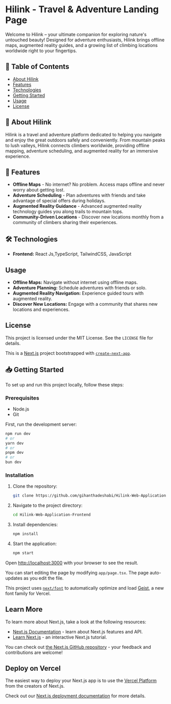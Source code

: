 # Hilink - Travel & Adventure Landing Page

Welcome to Hilink – your ultimate companion for exploring nature's untouched beauty! Designed for adventure enthusiasts, Hilink brings offline maps, augmented reality guides, and a growing list of climbing locations worldwide right to your fingertips.

## 📑 Table of Contents
- [About Hilink](#about-hilink)
- [Features](#features)
- [Technologies](#technologies)
- [Getting Started](#getting-started)
- [Usage](#usage)
- [License](#License)


## 🌄 About Hilink

Hilink is a travel and adventure platform dedicated to helping you navigate and enjoy the great outdoors safely and conveniently. From mountain peaks to lush valleys, Hilink connects climbers worldwide, providing offline mapping, adventure scheduling, and augmented reality for an immersive experience.

## 🚀 Features

- **Offline Maps** - No internet? No problem. Access maps offline and never worry about getting lost.
- **Adventure Scheduling** - Plan adventures with friends and take advantage of special offers during holidays.
- **Augmented Reality Guidance** - Advanced augmented reality technology guides you along trails to mountain tops.
- **Community-Driven Locations** - Discover new locations monthly from a community of climbers sharing their experiences.

## 🛠 Technologies

- **Frontend:** React Js,TypeScript, TailwindCSS, JavaScript

## Usage

- **Offline Maps:** Navigate without internet using offline maps.
- **Adventure Planning:** Schedule adventures with friends or solo.
- **Augmented Reality Navigation:** Experience guided tours with augmented reality.
- **Discover New Locations:** Engage with a community that shares new locations and experiences.

## License

This project is licensed under the MIT License. See the `LICENSE` file for details.

This is a [Next.js](https://nextjs.org) project bootstrapped with [`create-next-app`](https://nextjs.org/docs/app/api-reference/cli/create-next-app).


## 📥 Getting Started

To set up and run this project locally, follow these steps:

### Prerequisites

- Node.js
- Git


First, run the development server:

```bash
npm run dev
# or
yarn dev
# or
pnpm dev
# or
bun dev
```

### Installation

1. Clone the repository:

    ```bash
    git clone https://github.com/gihanthadeshabi/Hilink-Web-Application-Frontend.git
    ```

2. Navigate to the project directory:

    ```bash
    cd Hilink-Web-Application-Frontend
    ```

3. Install dependencies:

    ```bash
    npm install
    ```

4. Start the application:

    ```bash
    npm start
    ```

Open [http://localhost:3000](http://localhost:3000) with your browser to see the result.

You can start editing the page by modifying `app/page.tsx`. The page auto-updates as you edit the file.

This project uses [`next/font`](https://nextjs.org/docs/app/building-your-application/optimizing/fonts) to automatically optimize and load [Geist](https://vercel.com/font), a new font family for Vercel.

## Learn More

To learn more about Next.js, take a look at the following resources:

- [Next.js Documentation](https://nextjs.org/docs) - learn about Next.js features and API.
- [Learn Next.js](https://nextjs.org/learn) - an interactive Next.js tutorial.

You can check out [the Next.js GitHub repository](https://github.com/vercel/next.js) - your feedback and contributions are welcome!

## Deploy on Vercel

The easiest way to deploy your Next.js app is to use the [Vercel Platform](https://vercel.com/new?utm_medium=default-template&filter=next.js&utm_source=create-next-app&utm_campaign=create-next-app-readme) from the creators of Next.js.

Check out our [Next.js deployment documentation](https://nextjs.org/docs/app/building-your-application/deploying) for more details.
